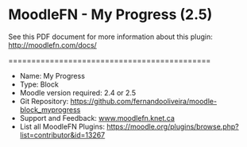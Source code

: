 MoodleFN - My Progress (2.5)
============================================

See this PDF document for more information about this plugin: http://moodlefn.com/docs/

============================================

- Name: My Progress
- Type: Block
- Moodle version required: 2.4 or 2.5
- Git Repository: https://github.com/fernandooliveira/moodle-block_myprogress
- Support and Feedback: www.moodlefn.knet.ca
- List all MoodleFN Plugins: https://moodle.org/plugins/browse.php?list=contributor&id=13267 


